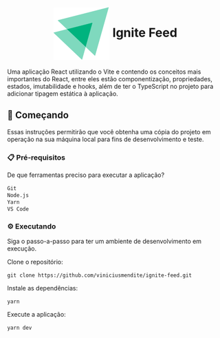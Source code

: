 <h1 align="center"><img src="https://github.com/viniciusmendite/ignite-feed/blob/master/src/assets/ignite-logo.svg" align="center" /> Ignite Feed</h1>

Uma aplicação React utilizando o Vite e contendo os conceitos mais importantes do React, entre eles estão componentização, propriedades, estados, imutabilidade e hooks, além de ter o TypeScript no projeto para adicionar tipagem estática à aplicação.

## 🚀 Começando

Essas instruções permitirão que você obtenha uma cópia do projeto em operação na sua máquina local para fins de desenvolvimento e teste.

### 📋 Pré-requisitos

De que ferramentas preciso para executar a aplicação?

```
Git
Node.js
Yarn
VS Code
```

### ⚙️ Executando

Siga o passo-a-passo para ter um ambiente de desenvolvimento em execução.

Clone o repositório:

```
git clone https://github.com/viniciusmendite/ignite-feed.git
```

Instale as dependências:

```
yarn
```

Execute a aplicação:

```
yarn dev
```

